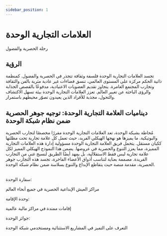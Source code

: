 ```yaml
---
sidebar_position: 1
---
```


# العلامات التجارية الوحدة

رحلة الحصرية والفضول

## الرؤية

تجسد العلامات التجارية الوحدة فلسفة وثقافة تتجذر في الحصرية والفضول. كمنظمة ذاتية الحكم مركزة على المستوى العالمي، تنسق فضاءات غير عادية مثرية بالفن والثقافة وتجارب المجتمع الغامرة. يتجاوز تقديم العضويات الاعتيادية، مدفوعًا بالقصص الجذابة والرؤى الباحثة عن تغيير العالم. تعزز العلامات التجارية الوحدة بيئة تسهل الاكتشاف والتحول، مجذبة للأفراد الذين يعيدون تصوّر محيطهم باستمرار.

## ديناميات العلامة التجارية الوحدة: توجيه جوهر الحصرية ضمن نظام شبكة الوحدة

مُحاطة بشبكة الوحدة، تعد العلامات التجارية الوحدة مقررًا مخصصًا لتجارب الحصرية والبوتيكية. ما يميزها هو نهجها الهيكلي الفريد، حيث تعمل كل علامة تجارية تحت مظلتها ككيان مستقل. يتحمل فريق العلامة التجارية الوحدة مسؤولية إدارة هذه العلامات التجارية المميزة، مما يعزز التنوع والحصرية في عروضها. يضمن هذا النموذج الهيكلي المميز لكل علامة تجارية ليس فقط الاستقلالية، بل يمهد أيضًا الطريق لنسيج غني من التجارب الفريدة. مصممة بعناية لتناسب أذواق الأعضاء الفاخرة، تجسد هذه التجارب جوهر الحصرية، مقدمة منصة حيث يتقاطع الإبداع والتنوع بسلاسة ضمن نظام شبكة الوحدة.

<br />

<div class="docs-grid-alt">
  <div class="docs-card-alt">
    <div class="docs-card-alt-header">
      <span>سفارة الوحدة:</span>
    </div>
    <div class="docs-card-alt-description">
      <p>
        مراكز العيش الإبداعية الحصرية في جميع أنحاء العالم
      </p>
    </div>
  </div>
  <div class="docs-card-alt">
    <div class="docs-card-alt-header">
      <span>وحدة الإقامة:</span>
    </div>
    <div class="docs-card-alt-description">
      <p>
        إقامات ممتدة في مراكز مالية عالمية
      </p>
    </div>
  </div>
  <div class="docs-card-alt">
    <div class="docs-card-alt-header">
      <span>جوائز الوحدة:</span>
    </div>
    <div class="docs-card-alt-description">
      <p>
        التعرف على التميز في المشاريع الاستثنائية ومستخدمي شبكة الوحدة
      </p>
    </div>
  </div>
</div>
